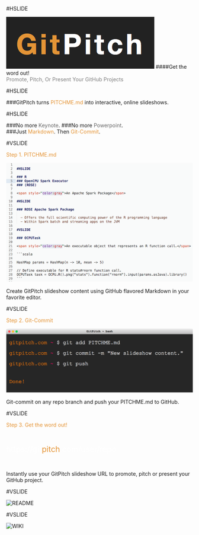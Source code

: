 #HSLIDE

![LOGO](assets/gp-logo.png)
####Get the word out!
<br>
<span style="color:gray">Promote, Pitch, Or Present Your GitHub Projects</span>

#HSLIDE

###GitPitch turns <span style="color: #e49436">PITCHME.md</span> into interactive, online slideshows.

#HSLIDE

###No more <span style="color: #666666">Keynote</span>.
###<span class="fragment" data-fragment-index="1">No more <span style="color: #666666">Powerpoint</span>.</li>
<br>
###<span class="fragment" data-fragment-index="2">Just <span style="color: #e49436">Markdown</span>. Then <span style="color: #e49436">Git-Commit</span>.</li>

#VSLIDE

<span style="color: #e49436">Step 1. PITCHME.md</span>

![MARKDOWN](assets/markdown.png)

Create GitPitch slideshow content using GitHub flavored Markdown in your favorite editor.

#VSLIDE

<span style="color: #e49436">Step 2. Git-Commit</span>

![TERMINAL](assets/terminal.png)

Git-commit on any repo branch and push your PITCHME.md to GitHub.

#VSLIDE

<span style="color: #e49436">Step 3. Get the word out!</span>

<br>

<span style="font-size: 1.5em; color:white">https://git<span style="color: #e49436">pitch</span>.com/user/repo

<br>

Instantly use your GitPitch slideshow URL to promote, pitch or present your GitHub project.

#VSLIDE

![README](assets/readme.png)

#VSLIDE

![WIKI](assets/wiki.png)

